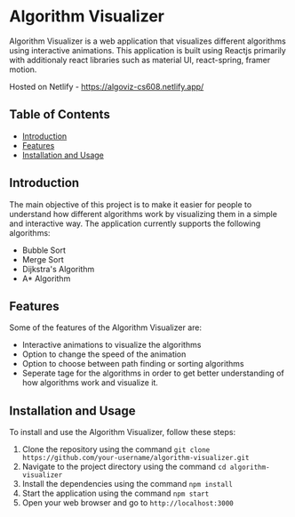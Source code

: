 # Algorithm Visualizer

Algorithm Visualizer is a web application that visualizes different algorithms using interactive animations. This application is built using Reactjs primarily with additionaly react libraries such as material UI, react-spring, framer motion.

Hosted on Netlify - https://algoviz-cs608.netlify.app/

## Table of Contents

- [Introduction](#introduction)
- [Features](#features)
- [Installation and Usage](#installation-and-usage)

## Introduction

The main objective of this project is to make it easier for people to understand how different algorithms work by visualizing them in a simple and interactive way. The application currently supports the following algorithms:

- Bubble Sort
- Merge Sort
- Dijkstra's Algorithm
- A* Algorithm


## Features

Some of the features of the Algorithm Visualizer are:

- Interactive animations to visualize the algorithms
- Option to change the speed of the animation
- Option to choose between path finding or sorting algorithms
- Seperate tage for the algorithms in order to get better understanding of how algorithms work and visualize it. 

## Installation and Usage

To install and use the Algorithm Visualizer, follow these steps:

1. Clone the repository using the command `git clone https://github.com/your-username/algorithm-visualizer.git`
2. Navigate to the project directory using the command `cd algorithm-visualizer`
3. Install the dependencies using the command `npm install`
4. Start the application using the command `npm start`
5. Open your web browser and go to `http://localhost:3000`

